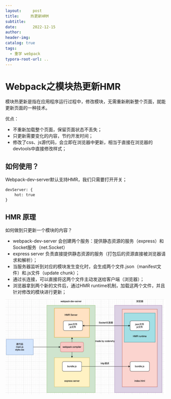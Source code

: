 ```yaml
---
layout:     post
title:     热更新HRM
subtitle:  
date:       2022-12-15
author:     
header-img: 
catalog: true
tags:
  - 重学 webpack
typora-root-url: ..
---
```


# Webpack之模块热更新HMR

模块热更新是指在应用程序运行过程中，修改模块，无需重新刷新整个页面，就能更新页面的一种技术。

优点：

- 不重新加载整个页面，保留页面状态不丢失；
- 只更新需要变化的内容，节约开发时间；
- 修改了css、js源代码，会立即在浏览器中更新，相当于直接在浏览器的devtools中直接修改样式；

## 如何使用？

Webpack-dev-server默认支持HMR，我们只需要打开开关；

```
devServer: {
	hot: true
}
```

## HMR 原理

如何做到只更新一个模块的内容？

- webpack-dev-server 会创建两个服务：提供静态资源的服务（express）和Socket服务（net.Socket）
- express server 负责直接提供静态资源的服务（打包后的资源直接被浏览器请求和解析）；
- 当服务器监听到对应的模块发生变化时，会生成两个文件.json（manifest文件）和.js文件（update chunk）；
- 通过长连接，可以直接将这两个文件主动发送给客户端（浏览器）；
- 浏览器拿到两个新的文件后，通过HMR runtime机制，加载这两个文件，并且针对修改的模块进行更新；

<img src="/../img/postImage/image-20230611131445505.png" alt="image-20230611131445505" style="zoom:50%;" />

